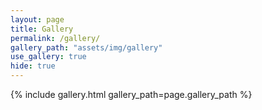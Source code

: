 ```yaml
---
layout: page
title: Gallery
permalink: /gallery/
gallery_path: "assets/img/gallery"
use_gallery: true
hide: true
---
```


{% include gallery.html gallery_path=page.gallery_path %}